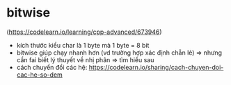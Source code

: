 # bitwise 
(https://codelearn.io/learning/cpp-advanced/673946)

- kích thước kiểu char là 1 byte mà 1 byte = 8 bit
- bitwise giúp chạy nhanh hơn (vd trường hợp xác định chẵn lẻ) => nhưng cần fai biết lý thuyết về nhị phân => tìm hiểu sau
- cách chuyển đổi các hệ: https://codelearn.io/sharing/cach-chuyen-doi-cac-he-so-dem
